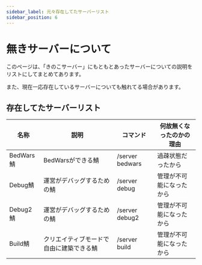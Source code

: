 ```yaml
---
sidebar_label: 元々存在してたサーバーリスト
sidebar_position: 6
---
```

# 無きサーバーについて
このページは、「きのこサーバー」にもともとあったサーバーについての説明をリストにしてまとめてあります。

また、現在一応存在しているサーバーについても触れてる場合があります。

## 存在してたサーバーリスト
| 名称 | 説明 | コマンド | 何故無くなったのかの理由 |
| --- | --- | --- | --- |
| BedWars鯖 | BedWarsができる鯖 | /server bedwars | 過疎状態だったから |
| Debug鯖 | 運営がデバッグするための鯖 | /server debug | 管理が不可能になったから |
| Debug2鯖 | 運営がデバッグするための鯖 | /server debug2 | 管理が不可能になったから |
| Build鯖 | クリエイティブモードで自由に建築できる鯖 | /server build | 管理が不可能になったから |

